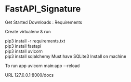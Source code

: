 # FastAPI_Signature

Get Started Downloads : Requirements

Create virtualenv & run

pip3 install -r requirements.txt	
pip3 install fastapi	
pip3 install uvicorn	
pip3 install sqlalchemy	
Must have SQLite3 Install on machine	

To run app uvicorn main:app --reload	

URL 127.0.0.1:8000/docs
